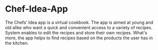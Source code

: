 # Chef-Idea-App
The Chefs’ Idea app is a virtual cookbook. The app is aimed at young and old alike who want a quick and convenient access to a variety of recipes. System enables to edit the recipes and store their own recipes. What's more, the app helps to find recipes based on the products the user has in the kitchen.
